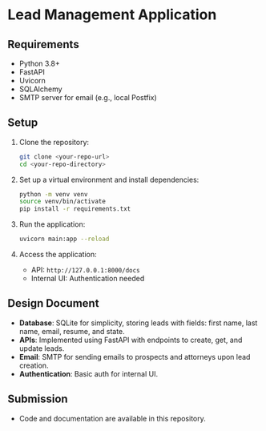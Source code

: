 # Lead Management Application

## Requirements

- Python 3.8+
- FastAPI
- Uvicorn
- SQLAlchemy
- SMTP server for email (e.g., local Postfix)

## Setup

1. Clone the repository:
    ```bash
    git clone <your-repo-url>
    cd <your-repo-directory>
    ```

2. Set up a virtual environment and install dependencies:
    ```bash
    python -m venv venv
    source venv/bin/activate
    pip install -r requirements.txt
    ```

3. Run the application:
    ```bash
    uvicorn main:app --reload
    ```

4. Access the application:
    - API: `http://127.0.0.1:8000/docs`
    - Internal UI: Authentication needed

## Design Document

- **Database**: SQLite for simplicity, storing leads with fields: first name, last name, email, resume, and state.
- **APIs**: Implemented using FastAPI with endpoints to create, get, and update leads.
- **Email**: SMTP for sending emails to prospects and attorneys upon lead creation.
- **Authentication**: Basic auth for internal UI.

## Submission

- Code and documentation are available in this repository.